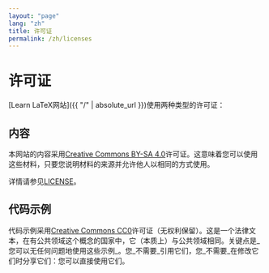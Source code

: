 ```yaml
---
layout: "page"
lang: "zh"
title: 许可证
permalink: /zh/licenses
---
```


# 许可证

[Learn LaTeX网站]({{ "/" | absolute_url }})使用两种类型的许可证：

## 内容

本网站的内容采用[Creative Commons BY-SA 4.0](https://creativecommons.org/licenses/by-sa/4.0/deed.zh)许可证。这意味着您可以使用这些材料，只要您说明材料的来源并允许他人以相同的方式使用。

详情请参见[LICENSE](../LICENSE)。

## 代码示例

代码示例采用[Creative Commons CC0](https://creativecommons.org/publicdomain/zero/1.0/deed.zh)许可证（无权利保留）。这是一个法律文本，在有公共领域这个概念的国家中，它（本质上）与公共领域相同。关键点是_您可以无任何问题地使用这些示例_。您_不需要_引用它们，您_不需要_在修改它们时分享它们：您可以直接使用它们。
